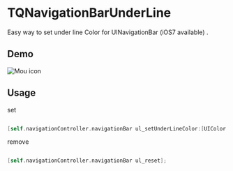 # TQNavigationBarUnderLine

Easy way to set under line Color for UINavigationBar (iOS7 available) .

## Demo

![Mou icon](img/demo.jpg)

## Usage

set

```objective-c

[self.navigationController.navigationBar ul_setUnderLineColor:[UIColor redColor]];

```
	
remove

```objective-c

[self.navigationController.navigationBar ul_reset];

```
	

